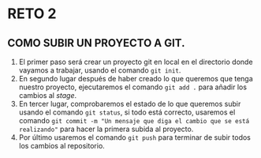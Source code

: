 # RETO 2 
## COMO SUBIR UN PROYECTO A GIT.

1. El primer paso será crear un proyecto git en local en el directorio donde vayamos a trabajar, usando el comando `git init`.
1. En segundo lugar después de haber creado lo que queremos que tenga nuestro proyecto, ejecutaremos el comando `git add .` 
    para añadir los cambios al _stage_.
1. En tercer lugar, comprobaremos el estado de lo que queremos subir usando el comando `git status`, si todo está correcto,
    usaremos el comando `git commit -m "Un mensaje que diga el cambio que se está realizando"` para hacer la primera subida al proyecto.
1. Por último usaremos el comando `git push` para terminar de subir todos los cambios al repositorio.